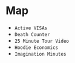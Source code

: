 # Map

* `Active VISAs`
* `Death Counter`
* `25 Minute Tour Video`
* `Hoodie Economics`
* `Imagination Minutes`
